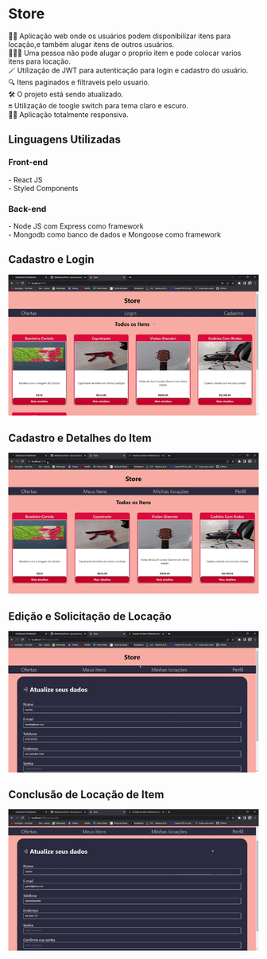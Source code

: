 <h1>Store</h1>
👨‍💻 Aplicação web onde os usuários podem disponibilizar itens para locação,e também alugar itens de outros usuários.<br>
🧑🏽‍🦰 Uma pessoa não pode alugar o proprio item e pode colocar varios itens para locação.<br>
🪄 Utilização de JWT para autenticação para login e cadastro do usuário.<br>
🔍 Itens paginados e filtraveis pelo usuario.<br>
🛠️ O projeto está sendo atualizado.<br>
🔛 Utilização de toogle switch para tema claro e escuro.<br>
🤏🏽 Aplicação totalmente responsiva.

<h2>Linguagens Utilizadas</h2>
    <h3>Front-end</h3>
    - React JS <br>
    - Styled Components
    <h3>Back-end</h3>
    - Node JS com Express como framework<br>
    - Mongodb como banco de dados e Mongoose como framework<p></p>
    
<h2>Cadastro e Login</h2>  
<img src ="for_readme/cadastro_login.gif">

<h2>Cadastro e Detalhes do Item</h2>  
<img src ="for_readme/cadastro_detalhes_item.gif">

<h2>Edição e Solicitação de Locação</h2>  
<img src ="for_readme/edicao_solicitacao.gif">

<h2>Conclusão de Locação de Item</h2>  
<img src ="for_readme/concluir_locacao.gif">
